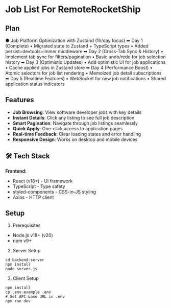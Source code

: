 # Job List For RemoteRocketShip

## Plan
● Job Platform Optimization with Zustand (1h/day focus)
  ➥ Day 1 (Complete)
      • Migrated state to Zustand + TypeScript types
      • Added persist+devtools+immer middleware
  ➥ Day 2 (Cross-Tab Sync & History)
      • Implement tab sync for filters/pagination
      • Basic undo/redo for job selection history
  ➥ Day 3 (Optimistic Updates)
     • Add optimistic UI for job applications
     • Cache applied jobs in Zustand store
  ➥ Day 4 (Performance Boost)
     • Atomic selectors for job list rendering
     • Memoized job detail subscriptions
  ➥ Day 5 (Realtime Features)
     • WebSocket for new job notifications
     • Shared application status indicators

## Features

- **Job Browsing**: View software developer jobs with key details
- **Instant Details**: Click any listing to see full job description
- **Smart Pagination**: Navigate through job listings seamlessly
- **Quick Apply**: One-click access to application pages
- **Real-time Feedback**: Clear loading states and error handling
- **Responsive Design**: Works on desktop and mobile devices

## 🛠 Tech Stack

**Frontend:**
- React (v18+) - UI framework
- TypeScript - Type safety
- styled-components - CSS-in-JS styling
- Axios - HTTP client

## Setup
1. Prerequisites
- Node.js v18+ (v20)
- npm v9+

2. Server Setup
```
cd backend-server
npm install
node server.js
```

3. Client Setup
```
npm install
cp .env.example .env
# Set API base URL in .env
npm run dev
```

